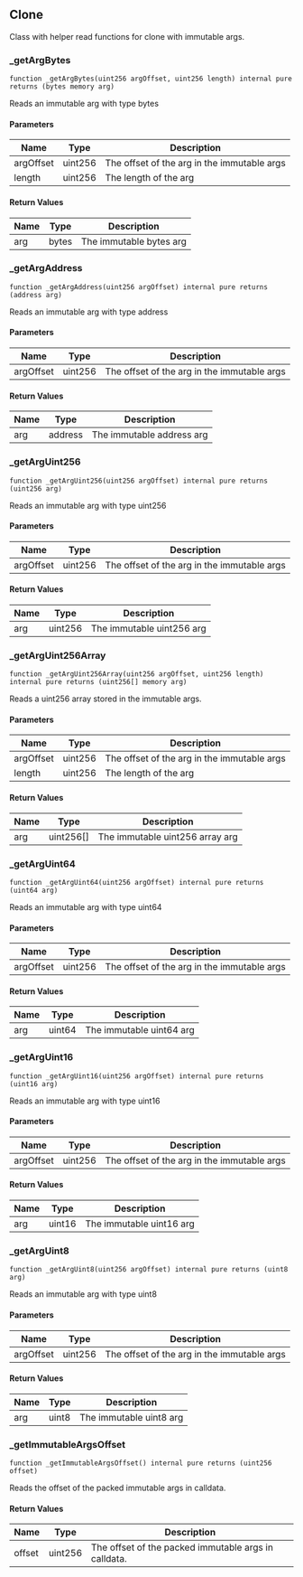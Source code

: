 ## Clone

Class with helper read functions for clone with immutable args.

### _getArgBytes

```solidity
function _getArgBytes(uint256 argOffset, uint256 length) internal pure returns (bytes memory arg)
```

Reads an immutable arg with type bytes

#### Parameters

| Name | Type | Description |
| ---- | ---- | ----------- |
| argOffset | uint256 | The offset of the arg in the immutable args |
| length | uint256 | The length of the arg |

#### Return Values

| Name | Type | Description |
| ---- | ---- | ----------- |
| arg | bytes | The immutable bytes arg |

### _getArgAddress

```solidity
function _getArgAddress(uint256 argOffset) internal pure returns (address arg)
```

Reads an immutable arg with type address

#### Parameters

| Name | Type | Description |
| ---- | ---- | ----------- |
| argOffset | uint256 | The offset of the arg in the immutable args |

#### Return Values

| Name | Type | Description |
| ---- | ---- | ----------- |
| arg | address | The immutable address arg |

### _getArgUint256

```solidity
function _getArgUint256(uint256 argOffset) internal pure returns (uint256 arg)
```

Reads an immutable arg with type uint256

#### Parameters

| Name | Type | Description |
| ---- | ---- | ----------- |
| argOffset | uint256 | The offset of the arg in the immutable args |

#### Return Values

| Name | Type | Description |
| ---- | ---- | ----------- |
| arg | uint256 | The immutable uint256 arg |

### _getArgUint256Array

```solidity
function _getArgUint256Array(uint256 argOffset, uint256 length) internal pure returns (uint256[] memory arg)
```

Reads a uint256 array stored in the immutable args.

#### Parameters

| Name | Type | Description |
| ---- | ---- | ----------- |
| argOffset | uint256 | The offset of the arg in the immutable args |
| length | uint256 | The length of the arg |

#### Return Values

| Name | Type | Description |
| ---- | ---- | ----------- |
| arg | uint256[] | The immutable uint256 array arg |

### _getArgUint64

```solidity
function _getArgUint64(uint256 argOffset) internal pure returns (uint64 arg)
```

Reads an immutable arg with type uint64

#### Parameters

| Name | Type | Description |
| ---- | ---- | ----------- |
| argOffset | uint256 | The offset of the arg in the immutable args |

#### Return Values

| Name | Type | Description |
| ---- | ---- | ----------- |
| arg | uint64 | The immutable uint64 arg |

### _getArgUint16

```solidity
function _getArgUint16(uint256 argOffset) internal pure returns (uint16 arg)
```

Reads an immutable arg with type uint16

#### Parameters

| Name | Type | Description |
| ---- | ---- | ----------- |
| argOffset | uint256 | The offset of the arg in the immutable args |

#### Return Values

| Name | Type | Description |
| ---- | ---- | ----------- |
| arg | uint16 | The immutable uint16 arg |

### _getArgUint8

```solidity
function _getArgUint8(uint256 argOffset) internal pure returns (uint8 arg)
```

Reads an immutable arg with type uint8

#### Parameters

| Name | Type | Description |
| ---- | ---- | ----------- |
| argOffset | uint256 | The offset of the arg in the immutable args |

#### Return Values

| Name | Type | Description |
| ---- | ---- | ----------- |
| arg | uint8 | The immutable uint8 arg |

### _getImmutableArgsOffset

```solidity
function _getImmutableArgsOffset() internal pure returns (uint256 offset)
```

Reads the offset of the packed immutable args in calldata.

#### Return Values

| Name | Type | Description |
| ---- | ---- | ----------- |
| offset | uint256 | The offset of the packed immutable args in calldata. |